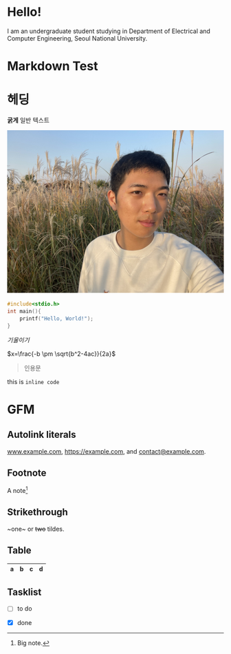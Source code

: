 # Hello!

I am an undergraduate student studying in Department of Electrical and Computer Engineering, Seoul National University.

# Markdown Test

# 헤딩
**굵게**
일반 텍스트

![](./contents/profile_pic.jpg)

```c
#include<stdio.h>
int main(){
    printf("Hello, World!");
}
```

*기울이기*


$x=\frac{-b \pm \sqrt{b^2-4ac}}{2a}$


> 인용문

this is `inline code`
# GFM

## Autolink literals

www.example.com, https://example.com, and contact@example.com.

## Footnote

A note[^1]

[^1]: Big note.

## Strikethrough

~one~ or ~~two~~ tildes.

## Table

| a | b  |  c |  d  |
| - | :- | -: | :-: |

## Tasklist

* [ ] to do
* [x] done

